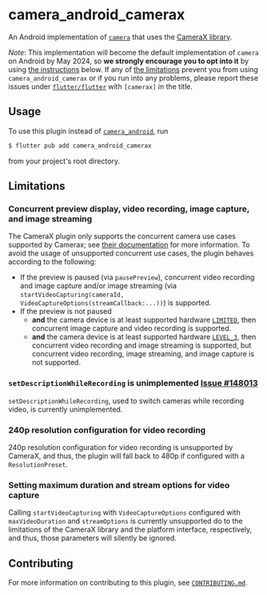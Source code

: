 # camera\_android\_camerax

An Android implementation of [`camera`][1] that uses the [CameraX library][2].

*Note*: This implementation will become the default implementation of `camera`
on Android by May 2024, so **we strongly encourage you to opt into it**
by using [the instructions](#usage) below. If any of [the limitations](#limitations)
prevent you from using `camera_android_camerax` or if you run into any problems,
please report these issues under [`flutter/flutter`][5] with `[camerax]` in
the title.

## Usage

To use this plugin instead of [`camera_android`][4], run

```sh
$ flutter pub add camera_android_camerax
```

from your project's root directory.

## Limitations

### Concurrent preview display, video recording, image capture, and image streaming

The CameraX plugin only supports the concurrent camera use cases supported by Camerax; see
[their documentation][6] for more information. To avoid the usage of unsupported concurrent
use cases, the plugin behaves according to the following:

* If the preview is paused (via `pausePreview`), concurrent video recording and image capture
  and/or image streaming (via `startVideoCapturing(cameraId, VideoCaptureOptions(streamCallback:...))`)
  is supported.
* If the preview is not paused
  * **and** the camera device is at least supported hardware [`LIMITED`][8], then concurrent
    image capture and video recording is supported.
  * **and** the camera device is at least supported hardware [`LEVEL_3`][7], then concurrent
    video recording and image streaming is supported, but concurrent video recording, image
    streaming, and image capture is not supported.

### `setDescriptionWhileRecording` is unimplemented [Issue #148013][148013]
`setDescriptionWhileRecording`, used to switch cameras while recording video, is currently unimplemented.

### 240p resolution configuration for video recording

240p resolution configuration for video recording is unsupported by CameraX,
and thus, the plugin will fall back to 480p if configured with a
`ResolutionPreset`.

### Setting maximum duration and stream options for video capture

Calling `startVideoCapturing` with `VideoCaptureOptions` configured with
`maxVideoDuration` and `streamOptions` is currently unsupported do to the
limitations of the CameraX library and the platform interface, respectively,
and thus, those parameters will silently be ignored.

## Contributing

For more information on contributing to this plugin, see [`CONTRIBUTING.md`](CONTRIBUTING.md).

<!-- Links -->

[1]: https://pub.dev/packages/camera
[2]: https://developer.android.com/training/camerax
[3]: https://docs.flutter.dev/packages-and-plugins/developing-packages#non-endorsed-federated-plugin
[4]: https://pub.dev/packages/camera_android
[5]: https://github.com/flutter/flutter/issues/new/choose
[6]: https://developer.android.com/media/camera/camerax/architecture#combine-use-cases
[7]: https://developer.android.com/reference/android/hardware/camera2/CameraMetadata#INFO_SUPPORTED_HARDWARE_LEVEL_3
[8]: https://developer.android.com/reference/android/hardware/camera2/CameraMetadata#INFO_SUPPORTED_HARDWARE_LEVEL_LIMITED
[148013]: https://github.com/flutter/flutter/issues/148013
